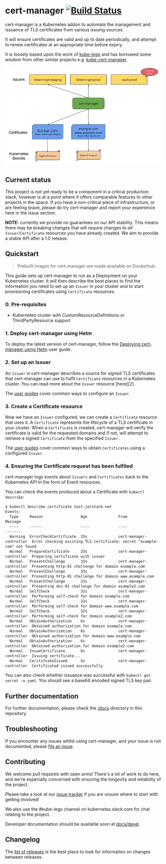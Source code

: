# cert-manager [![Build Status](https://travis-ci.org/jetstack-experimental/cert-manager.svg?branch=master)](https://travis-ci.org/jetstack-experimental/cert-manager)

cert-manager is a Kubernetes addon to automate the management and issuance of
TLS certificates from various issuing sources.

It will ensure certificates are valid and up to date periodically, and attempt
to renew certificates at an appropriate time before expiry.

It is loosely based upon the work of [kube-lego](https://github.com/jetstack/kube-lego)
and has borrowed some wisdom from other similar projects e.g.
[kube-cert-manager](https://github.com/PalmStoneGames/kube-cert-manager).

![cert-manager high level overview diagram](/docs/high-level-overview.png)

## Current status

This project is not yet ready to be a component in a critical production stack,
however is at a point where it offers comparable features to other projects
in the space. If you have a non-critical piece of infrastructure, or are
feeling brave, please do try cert-manager and report your experience here in
the issue section.

**NOTE:** currently we provide no guarantees on our API stability. This means
there may be breaking changes that will require changes to *all* `Issuer`/`Certificate`
resources you have already created. We aim to provide a stable API after a 1.0
release.

## Quickstart

> Prebuilt images for cert-manager are made available on Dockerhub.

This guide sets up cert-manager to run as a Deployment on your Kubernetes cluster. It will then describe the best places to find the information you need to set up an `Issuer` in your cluster and to start provisioning certificates using `Certificate` resources.

### 0. Pre-requisites

* Kubernetes cluster with CustomResourceDefinitions or ThirdPartyResource
support

### 1. Deploy cert-manager using Helm

To deploy the latest version of cert-manager, follow the [Deploying cert-manager using Helm](docs/user-guides/helm.md) user guide.

### 2. Set up an Issuer

An `Issuer` in cert-manager describes a source for signed TLS certificates that cert-manager can use to fulfil `Certificate` resources in a Kubernetes cluster. You can read more about the `Issuer` resource [here][2].

The [user guides](docs/user-guides) cover common ways to configure an `Issuer`.

### 3. Create a Certificate resource

Now we have an `Issuer` configured, we can create a `Certificate` resource that
uses it. A `Certificate` represents the lifecycle of a TLS certificate in your
cluster. When a `Certificate` is created, cert-manager will verify the
certificate is valid for the requested domains and if not, will attempt to
retrieve a signed `Certificate` from the specified `Issuer.`

The [user guides](docs/user-guides) cover common ways to obtain `Certificates` using a configured `Issuer`.

### 4. Ensuring the Certificate request has been fulfiled

cert-manager logs events about `Issuers` and `Certificates` back to the Kubernetes
API in the form of Event resources.

You can check the events produced about a Certificate with `kubectl describe`:

```
$ kubectl describe certificate test-jetstack-net
Events:
  Type     Reason                 Age              From                     Message
  ----     ------                 ----             ----                     -------
  Warning  ErrorCheckCertificate  33s              cert-manager-controller  Error checking existing TLS certificate: secret "example-com" not found
  Normal   PrepareCertificate     33s              cert-manager-controller  Preparing certificate with issuer
  Normal   PresentChallenge       33s              cert-manager-controller  Presenting http-01 challenge for domain example.com
  Normal   PresentChallenge       33s              cert-manager-controller  Presenting http-01 challenge for domain www.example.com
  Normal   PresentChallenge       33s              cert-manager-controller  Presenting dns-01 challenge for domain example2.com
  Normal   SelfCheck              32s              cert-manager-controller  Performing self-check for domain example.com
  Normal   SelfCheck              32s              cert-manager-controller  Performing self-check for domain www.example.com
  Normal   SelfCheck              32s              cert-manager-controller  Performing self-check for domain example2.com
  Normal   ObtainAuthorization    6s               cert-manager-controller  Obtained authorization for domain example.com
  Normal   ObtainAuthorization    6s               cert-manager-controller  Obtained authorization for domain www.example.com
  Normal   ObtainAuthorization    6s               cert-manager-controller  Obtained authorization for domain example2.com
  Normal   IssueCertificate       6s               cert-manager-controller  Issuing certificate...
  Normal   CeritifcateIssued      5s               cert-manager-controller  Certificated issued successfully
```

You can also check whether issuance was successful with `kubectl get secret -o yaml`. You should see a base64 encoded signed TLS key pair.

## Further documentation

For further documentation, please check the [/docs](/docs) directory in this
repository.

## Troubleshooting

If you encounter any issues whilst using cert-manager, and your issue is not
documented, please [file an issue](https://github.com/jetstack-experimental/cert-manager/issues).

## Contributing

We welcome pull requests with open arms! There's a lot of work to do here, and
we're especially concerned with ensuring the longevity and reliability of the
project.

Please take a look at our [issue tracker](https://github.com/jetstack-experimental/cert-manager/issues)
if you are unsure where to start with getting involved!

We also use the #kube-lego channel on kubernetes.slack.com for chat relating
to the project.

Developer documentation should be available soon at [docs/devel](docs/devel).

## Changelog

The [list of releases](https://github.com/jetstack-experimental/cert-manager/releases)
is the best place to look for information on changes between releases.
